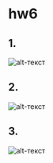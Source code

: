 # hw6
## 1.
![alt-текст](https://pp.userapi.com/c834401/v834401703/112be7/TP917i_x8zs.jpg "Необязательный титул")
## 2.
![alt-текст](https://pp.userapi.com/c834401/v834401610/112134/9dmNldbORkI.jpg "Необязательный титул")
## 3.
![alt-текст](https://pp.userapi.com/c845217/v845217610/24374/SGxWPrFljtc.jpg "Необязательный титул")
